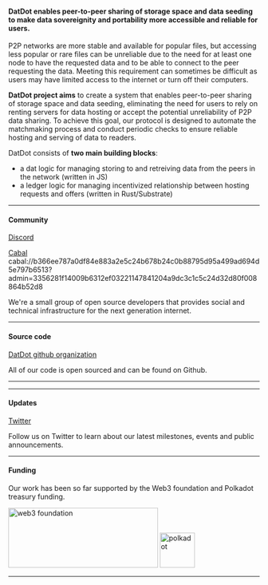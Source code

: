 #### **DatDot enables peer-to-peer sharing of storage space and data seeding to make data sovereignity and portability more accessible and reliable for users.**

P2P networks are more stable and available for popular files, but accessing less popular or rare files can be unreliable due to the need for at least one node to have the requested data and to be able to connect to the peer requesting the data. Meeting this requirement can sometimes be difficult as users may have limited access to the internet or turn off their computers.

**DatDot project aims** to create a system that enables peer-to-peer sharing of storage space and data seeding, eliminating the need for users to rely on renting servers for data hosting or accept the potential unreliability of P2P data sharing. To achieve this goal, our protocol is designed to automate the matchmaking process and conduct periodic checks to ensure reliable hosting and serving of data to readers.

DatDot consists of **two main building blocks**:
- a dat logic for managing storing to and retreiving data from the peers in the network (written in JS)
- a ledger logic for managing incentivized relationship between hosting requests and offers (written in Rust/Substrate)

---
#### Community
[Discord](https://discord.com/invite/3CJuGxkyyE)

[Cabal](https://cabal.chat) 
cabal://b366ee787a0df84e883a2e5c24b678b24c0b88795d95a499ad694d5e797b6513?admin=3356281f14009b6312ef03221147841204a9dc3c1c5c24d32d80f008864b52d8

We're a small group of open source developers that provides social and technical infrastructure for the next generation internet.

---
#### Source code
[DatDot github organization](https://github.com/datdotorg)

All of our code is open sourced and can be found on Github.

--- 

--- 
#### Updates
[Twitter](https://twitter.com/datdotorg)

Follow us on Twitter to learn about our latest milestones, events and public announcements.

---
#### Funding

Our work has been so far supported by the Web3 foundation and Polkadot treasury funding. 

<img alt="web3 foundation" src="https://i.imgur.com/oGPIbZQ.jpg" width="300" height="120">
<img alt="polkadot" src="https://cryptologos.cc/logos/polkadot-new-dot-logo.png?v=024" width="70" height="70">

---

